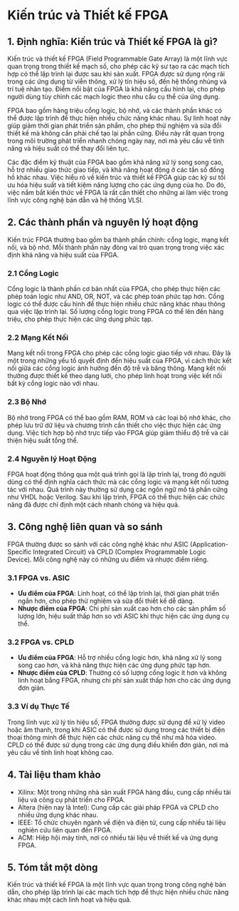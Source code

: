 # Kiến trúc và Thiết kế FPGA

## 1. Định nghĩa: Kiến trúc và Thiết kế **FPGA** là gì?
Kiến trúc và thiết kế FPGA (Field Programmable Gate Array) là một lĩnh vực quan trọng trong thiết kế mạch số, cho phép các kỹ sư tạo ra các mạch tích hợp có thể lập trình lại được sau khi sản xuất. FPGA được sử dụng rộng rãi trong các ứng dụng từ viễn thông, xử lý tín hiệu số, đến hệ thống nhúng và trí tuệ nhân tạo. Điểm nổi bật của FPGA là khả năng cấu hình lại, cho phép người dùng tùy chỉnh các mạch logic theo nhu cầu cụ thể của ứng dụng.

FPGA bao gồm hàng triệu cổng logic, bộ nhớ, và các thành phần khác có thể được lập trình để thực hiện nhiều chức năng khác nhau. Sự linh hoạt này giúp giảm thời gian phát triển sản phẩm, cho phép thử nghiệm và sửa đổi thiết kế mà không cần phải chế tạo lại phần cứng. Điều này rất quan trọng trong môi trường phát triển nhanh chóng ngày nay, nơi mà yêu cầu về tính năng và hiệu suất có thể thay đổi liên tục.

Các đặc điểm kỹ thuật của FPGA bao gồm khả năng xử lý song song cao, hỗ trợ nhiều giao thức giao tiếp, và khả năng hoạt động ở các tần số đồng hồ khác nhau. Việc hiểu rõ về kiến trúc và thiết kế FPGA giúp các kỹ sư tối ưu hóa hiệu suất và tiết kiệm năng lượng cho các ứng dụng của họ. Do đó, việc nắm bắt kiến thức về FPGA là rất cần thiết cho những ai làm việc trong lĩnh vực công nghệ bán dẫn và hệ thống VLSI.

## 2. Các thành phần và nguyên lý hoạt động
Kiến trúc FPGA thường bao gồm ba thành phần chính: cổng logic, mạng kết nối, và bộ nhớ. Mỗi thành phần này đóng vai trò quan trọng trong việc xác định khả năng và hiệu suất của FPGA.

### 2.1 Cổng Logic
Cổng logic là thành phần cơ bản nhất của FPGA, cho phép thực hiện các phép toán logic như AND, OR, NOT, và các phép toán phức tạp hơn. Cổng logic có thể được cấu hình để thực hiện nhiều chức năng khác nhau thông qua việc lập trình lại. Số lượng cổng logic trong FPGA có thể lên đến hàng triệu, cho phép thực hiện các ứng dụng phức tạp.

### 2.2 Mạng Kết Nối
Mạng kết nối trong FPGA cho phép các cổng logic giao tiếp với nhau. Đây là một trong những yếu tố quyết định đến hiệu suất của FPGA, vì cách thức kết nối giữa các cổng logic ảnh hưởng đến độ trễ và băng thông. Mạng kết nối thường được thiết kế theo dạng lưới, cho phép linh hoạt trong việc kết nối bất kỳ cổng logic nào với nhau.

### 2.3 Bộ Nhớ
Bộ nhớ trong FPGA có thể bao gồm RAM, ROM và các loại bộ nhớ khác, cho phép lưu trữ dữ liệu và chương trình cần thiết cho việc thực hiện các ứng dụng. Việc tích hợp bộ nhớ trực tiếp vào FPGA giúp giảm thiểu độ trễ và cải thiện hiệu suất tổng thể.

### 2.4 Nguyên lý Hoạt Động
FPGA hoạt động thông qua một quá trình gọi là lập trình lại, trong đó người dùng có thể định nghĩa cách thức mà các cổng logic và mạng kết nối tương tác với nhau. Quá trình này thường sử dụng các ngôn ngữ mô tả phần cứng như VHDL hoặc Verilog. Sau khi lập trình, FPGA có thể thực hiện các chức năng đã được chỉ định một cách nhanh chóng và hiệu quả.

## 3. Công nghệ liên quan và so sánh
FPGA thường được so sánh với các công nghệ khác như ASIC (Application-Specific Integrated Circuit) và CPLD (Complex Programmable Logic Device). Mỗi công nghệ này có những ưu điểm và nhược điểm riêng.

### 3.1 FPGA vs. ASIC
- **Ưu điểm của FPGA**: Linh hoạt, có thể lập trình lại, thời gian phát triển ngắn hơn, cho phép thử nghiệm và sửa đổi thiết kế dễ dàng.
- **Nhược điểm của FPGA**: Chi phí sản xuất cao hơn cho các sản phẩm số lượng lớn, hiệu suất thấp hơn so với ASIC khi thực hiện các ứng dụng cụ thể.
  
### 3.2 FPGA vs. CPLD
- **Ưu điểm của FPGA**: Hỗ trợ nhiều cổng logic hơn, khả năng xử lý song song cao hơn, và khả năng thực hiện các ứng dụng phức tạp hơn.
- **Nhược điểm của CPLD**: Thường có số lượng cổng logic ít hơn và không linh hoạt bằng FPGA, nhưng chi phí sản xuất thấp hơn cho các ứng dụng đơn giản.

### 3.3 Ví dụ Thực Tế
Trong lĩnh vực xử lý tín hiệu số, FPGA thường được sử dụng để xử lý video hoặc âm thanh, trong khi ASIC có thể được sử dụng trong các thiết bị điện thoại thông minh để thực hiện các chức năng cụ thể như mã hóa video. CPLD có thể được sử dụng trong các ứng dụng điều khiển đơn giản, nơi mà yêu cầu về tính linh hoạt không cao.

## 4. Tài liệu tham khảo
- Xilinx: Một trong những nhà sản xuất FPGA hàng đầu, cung cấp nhiều tài liệu và công cụ phát triển cho FPGA.
- Altera (hiện nay là Intel): Cung cấp các giải pháp FPGA và CPLD cho nhiều ứng dụng khác nhau.
- IEEE: Tổ chức chuyên ngành về điện và điện tử, cung cấp nhiều tài liệu nghiên cứu liên quan đến FPGA.
- ACM: Hiệp hội máy tính, nơi có nhiều tài liệu về thiết kế và ứng dụng FPGA.

## 5. Tóm tắt một dòng
Kiến trúc và thiết kế FPGA là một lĩnh vực quan trọng trong công nghệ bán dẫn, cho phép lập trình lại các mạch tích hợp để thực hiện nhiều chức năng khác nhau một cách linh hoạt và hiệu quả.